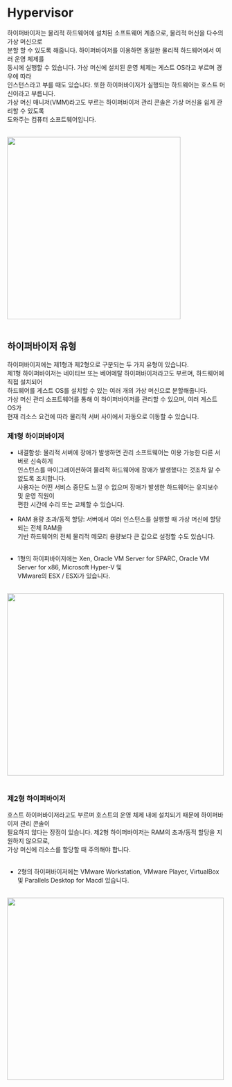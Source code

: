 
# Hypervisor<br>

하이퍼바이저는 물리적 하드웨어에 설치된 소프트웨어 계층으로, 물리적 머신을 다수의 가상 머신으로<br>
분할 할 수 있도록 해줍니다. 하이퍼바이저를 이용하면 동일한 물리적 하드웨어에서 여러 운영 체제를<br>
동시에 실행할 수 있습니다. 가상 머신에 설치된 운영 체제는 게스트 OS라고 부르며 경우에 따라<br>
인스턴스라고 부를 때도 있습니다. 또한 하이퍼바이저가 실행되는 하드웨어는 호스트 머신이라고 부릅니다.<br>
가상 머신 매니저(VMM)라고도 부르는 하이퍼바이저 관리 콘솔은 가상 머신을 쉽게 관리할 수 있도록<br>
도와주는 컴퓨터 소프트웨어입니다.<br><br>

<img src="https://img.alicdn.com/tfs/TB1IZBKDVYqK1RjSZLeXXbXppXa-1152-1213.png_.webp" width="400" height="421"/><br><br>

## 하이퍼바이저 유형<br>

하이퍼바이저에는 제1형과 제2형으로 구분되는 두 가지 유형이 있습니다.<br>
제1형 하이퍼바이저는 네이티브 또는 베어메탈 하이퍼바이저라고도 부르며, 하드웨어에 직접 설치되어<br>
하드웨어를 게스트 OS를 설치할 수 있는 여러 개의 가상 머신으로 분할해줍니다.<br>
가상 머신 관리 소프트웨어를 통해 이 하이퍼바이저를 관리할 수 있으며, 여러 게스트 OS가<br>
현재 리소스 요건에 따라 물리적 서버 사이에서 자동으로 이동할 수 있습니다.<br>

### 제1형 하이퍼바이저<br>

- 내결함성: 물리적 서버에 장애가 발생하면 관리 소프트웨어는 이용 가능한 다른 서버로 신속하게<br>
인스턴스를 마이그레이션하여 물리적 하드웨어에 장애가 발생했다는 것조차 알 수 없도록 조치합니다.<br>
사용자는 어떤 서비스 중단도 느낄 수 없으며 장애가 발생한 하드웨어는 유지보수 및 운영 직원이<br>
편한 시간에 수리 또는 교체할 수 있습니다.<br>

- RAM 용량 초과/동적 할당: 서버에서 여러 인스턴스를 실행할 때 가상 머신에 할당되는 전체 RAM을<br>
기반 하드웨어의 전체 물리적 메모리 용량보다 큰 값으로 설정할 수도 있습니다.<br><br>

- 1형의 하이퍼바이저에는 Xen, Oracle VM Server for SPARC, Oracle VM Server for x86, Microsoft Hyper-V 및<br>
VMware의 ESX / ESXi가 있습니다.<br><br>

<img src="https://img.alicdn.com/tfs/TB1jm0MDYvpK1RjSZFqXXcXUVXa-1625-1221.png_.webp" width="500" height="421"/><br><br>

### 제2형 하이퍼바이저<br>

호스트 하이퍼바이저라고도 부르며 호스트의 운영 체제 내에 설치되기 때문에 하이퍼바이저 관리 콘솔이<br>
필요하지 않다는 장점이 있습니다. 제2형 하이퍼바이저는 RAM의 초과/동적 할당을 지원하지 않으므로,<br>
가상 머신에 리소스를 할당할 때 주의해야 합니다.<br><br>

- 2형의 하이퍼바이저에는 VMware Workstation, VMware Player, VirtualBox 및 Parallels Desktop for Macdl 있습니다.<br><br>

<img src="https://img.alicdn.com/tfs/TB1d2lVDZfpK1RjSZFOXXa6nFXa-1632-1207.png_.webp" width="500" height="421"/><br><br>
